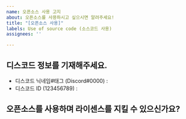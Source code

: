 ```yaml
---
name: 오픈소스 사용 고지
about: 오픈소스를 사용하시고 싶으시면 알려주세요!
title: "[오픈소스 사용]"
labels: Use of source code (소스코드 사용)
assignees: ''

---
```


## 디스코드 정보를 기재해주세요.
+ 디스코드 닉네임#태그 (Discord#0000) : 
+ 디스코드 ID (123456789) : 

## 오픈소스를 사용하며 라이센스를 지킬 수 있으신가요?
<!-- ``네`` 또는 ``아니오``로 입력해주세요. -->
